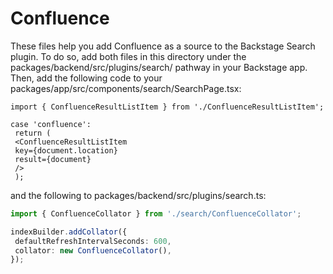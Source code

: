 # Confluence

These files help you add Confluence as a source to the Backstage Search plugin.
To do so, add both files in this directory under the packages/backend/src/plugins/search/ pathway in your Backstage app.
Then, add the following code to your packages/app/src/components/search/SearchPage.tsx:

```tsx
import { ConfluenceResultListItem } from './ConfluenceResultListItem';
```

```tsx
case 'confluence':
 return (
 <ConfluenceResultListItem
 key={document.location}
 result={document}
 />
 );
```

and the following to packages/backend/src/plugins/search.ts:

```ts
import { ConfluenceCollator } from './search/ConfluenceCollator';
```

```ts
indexBuilder.addCollator({
 defaultRefreshIntervalSeconds: 600,
 collator: new ConfluenceCollator(),
});
```
